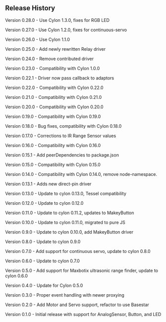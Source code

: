 ## Release History

Version 0.28.0 - Use Cylon 1.3.0, fixes for RGB LED

Version 0.27.0 - Use Cylon 1.2.0, fixes for continuous-servo

Version 0.26.0 - Use Cylon 1.1.0

Version 0.25.0 - Add newly rewritten Relay driver

Version 0.24.0 - Remove contributed driver

Version 0.23.0 - Compatibility with Cylon 1.0.0

Version 0.22.1 - Driver now pass callback to adaptors

Version 0.22.0 - Compatibility with Cylon 0.22.0

Version 0.21.0 - Compatibility with Cylon 0.21.0

Version 0.20.0 - Compatibility with Cylon 0.20.0

Version 0.19.0 - Compatibility with Cylon 0.19.0

Version 0.18.0 - Bug fixes, compatibility with Cylon 0.18.0

Version 0.17.0 - Corrections to IR Range Sensor values

Version 0.16.0 - Compatibility with Cylon 0.16.0

Version 0.15.1 - Add peerDependencies to package.json

Version 0.15.0 - Compatibility with Cylon 0.15.0

Version 0.14.0 - Compatibility with Cylon 0.14.0, remove node-namespace.

Version 0.13.1 - Adds new direct-pin driver

Version 0.13.0 - Update to cylon 0.13.0, Tessel compatibility

Version 0.12.0 - Update to cylon 0.12.0

Version 0.11.0 - Update to cylon 0.11.2, updates to MakeyButton

Version 0.10.0 - Update to cylon 0.11.0, migrated to pure JS

Version 0.9.0 - Update to cylon 0.10.0, add MakeyButton driver

Version 0.8.0 - Update to cylon 0.9.0

Version 0.7.0 - Add support for continuous servo, update to cylon 0.8.0

Version 0.6.0 - Update to cylon 0.7.0

Version 0.5.0 - Add support for Maxbotix ultrasonic range finder, update to cylon 0.6.0

Version 0.4.0 - Update for Cylon 0.5.0

Version 0.3.0 - Proper event handling with newer proxying

Version 0.2.0 - Add Motor and Servo support, refactor to use Basestar

Version 0.1.0 - Initial release with support for AnalogSensor, Button, and LED

